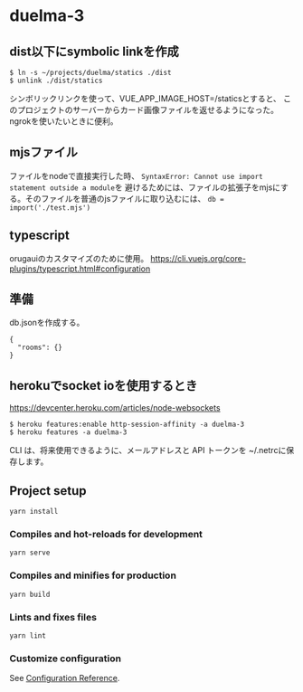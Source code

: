 # duelma-3

## dist以下にsymbolic linkを作成
```
$ ln -s ~/projects/duelma/statics ./dist
$ unlink ./dist/statics
```
シンボリックリンクを使って、VUE_APP_IMAGE_HOST=/staticsとすると、
このプロジェクトのサーバーからカード画像ファイルを返せるようになった。
ngrokを使いたいときに便利。

## mjsファイル
ファイルをnodeで直接実行した時、
`SyntaxError: Cannot use import statement outside a module`を
避けるためには、ファイルの拡張子をmjsにする。そのファイルを普通のjsファイルに取り込むには、
`db = import('./test.mjs')`

## typescript
orugauiのカスタマイズのために使用。
https://cli.vuejs.org/core-plugins/typescript.html#configuration

## 準備
db.jsonを作成する。
```
{
  "rooms": {}
}
```

## herokuでsocket ioを使用するとき
https://devcenter.heroku.com/articles/node-websockets
```
$ heroku features:enable http-session-affinity -a duelma-3
$ heroku features -a duelma-3
```
CLI は、将来使用できるように、メールアドレスと API トークンを ~/.netrcに保存します。

## Project setup
```
yarn install
```

### Compiles and hot-reloads for development
```
yarn serve
```

### Compiles and minifies for production
```
yarn build
```

### Lints and fixes files
```
yarn lint
```

### Customize configuration
See [Configuration Reference](https://cli.vuejs.org/config/).
